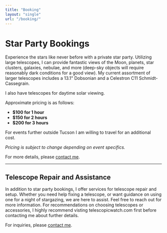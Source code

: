 ```yaml
---
title: "Booking"
layout: "single"
url: "/booking/"
---
```


# Star Party Bookings

Experience the stars like never before with a private star party. Utilizing large telescopes, I can provide fantastic views of the Moon, planets, star clusters, galaxies, nebulae, and more (deep-sky objects will require reasonably dark conditions for a good view). My current assortment of larger telescopes includes a 13.1" Dobsonian and a Celestron C11 Schmidt-Cassegrain.

I also have telescopes for daytime solar viewing.

Approximate pricing is as follows:

- **$100 for 1 hour**
- **$150 for 2 hours**
- **$200 for 3 hours**

For events further outside Tucson I am willing to travel for an additional cost.

*Pricing is subject to change depending on event specifics.*

For more details, please [contact me](https://astrozane.com/links/contact).

---

## Telescope Repair and Assistance

In addition to star party bookings, I offer services for telescope repair and setup. Whether you need help fixing a telescope, or want guidance on using one for a night of stargazing, we are here to assist. Feel free to reach out for more information. For recommendations on choosing telescopes or accessories, I highly recommend visting telescopicwatch.com first before contacting me about further details.

For inquiries, please [contact me](https://astrozane.com/links/contact).